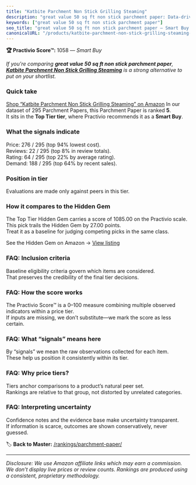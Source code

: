 ```yaml
---
title: "Katbite Parchment Non Stick Grilling Steaming"
description: "great value 50 sq ft non stick parchment paper: Data-driven within Top Tier ranking using the Practivio Score™. Positioned by quality, value, demand, findabili…"
keywords: ["great value 50 sq ft non stick parchment paper"]
seo_title: "great value 50 sq ft non stick parchment paper — Smart Buy Top Tier (2025)"
canonicalURL: "/products/katbite-parchment-non-stick-grilling-steaming-B08NC5DB2J/"
---
```


**🏆 Practivio Score™:** 1058 — _Smart Buy_


*If you're comparing **great value 50 sq ft non stick parchment paper**, **[Katbite Parchment Non Stick Grilling Steaming](https://www.amazon.com/dp/B08NC5DB2J?tag=practivio-20)** is a strong alternative to put on your shortlist.*
### Quick take
[Shop “Katbite Parchment Non Stick Grilling Steaming” on Amazon](https://www.amazon.com/dp/B08NC5DB2J?tag=practivio-20)
In our dataset of 295 Parchment Papers, this Parchment Paper is ranked **5**.  
It sits in the **Top Tier tier**, where Practivio recommends it as a **Smart Buy**.

### What the signals indicate
Price: 276 / 295 (top 94% lowest cost).  
Reviews: 22 / 295 (top 8% in review totals).  
Rating: 64 / 295 (top 22% by average rating).  
Demand: 188 / 295 (top 64% by recent sales).

### Position in tier
Evaluations are made only against peers in this tier.

### How it compares to the Hidden Gem
The Top Tier Hidden Gem carries a score of 1085.00 on the Practivio scale.  
This pick trails the Hidden Gem by 27.00 points.  
Treat it as a baseline for judging competing picks in the same class.  

See the Hidden Gem on Amazon → [View listing](https://www.amazon.com/dp/B07SYB2BFW?tag=practivio-20)

### FAQ: Inclusion criteria
Baseline eligibility criteria govern which items are considered.  
That preserves the credibility of the final tier decisions.

### FAQ: How the score works
The Practivio Score™ is a 0–100 measure combining multiple observed indicators within a price tier.  
If inputs are missing, we don’t substitute—we mark the score as less certain.

### FAQ: What “signals” means here
By “signals” we mean the raw observations collected for each item.  
These help us position it consistently within its tier.

### FAQ: Why price tiers?
Tiers anchor comparisons to a product’s natural peer set.  
Rankings are relative to that group, not distorted by unrelated categories.

### FAQ: Interpreting uncertainty
Confidence notes and the evidence base make uncertainty transparent.  
If information is scarce, outcomes are shown conservatively, never guessed.


🏷️ **Back to Master:** [/rankings/parchment-paper/](/rankings/parchment-paper/)

---
_Disclosure: We use Amazon affiliate links which may earn a commission. We don’t display live prices or review counts. Rankings are produced using a consistent, proprietary methodology._
